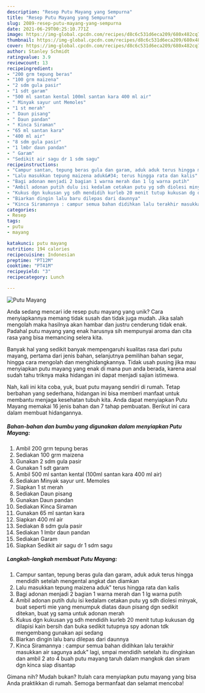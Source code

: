 ```yaml
---
description: "Resep Putu Mayang yang Sempurna"
title: "Resep Putu Mayang yang Sempurna"
slug: 2089-resep-putu-mayang-yang-sempurna
date: 2021-06-29T00:25:10.771Z
image: https://img-global.cpcdn.com/recipes/d8c6c531d6eca209/680x482cq70/putu-mayang-foto-resep-utama.jpg
thumbnail: https://img-global.cpcdn.com/recipes/d8c6c531d6eca209/680x482cq70/putu-mayang-foto-resep-utama.jpg
cover: https://img-global.cpcdn.com/recipes/d8c6c531d6eca209/680x482cq70/putu-mayang-foto-resep-utama.jpg
author: Stanley Schmidt
ratingvalue: 3.9
reviewcount: 13
recipeingredient:
- "200 grm tepung beras"
- "100 grm maizena"
- "2 sdm gula pasir"
- "1 sdt garam"
- "500 ml santan kental 100ml santan kara 400 ml air"
- " Minyak sayur unt Memoles"
- "1 st merah"
- " Daun pisang"
- " Daun pandan"
- " Kinca Siraman"
- "65 ml santan kara"
- "400 ml air"
- "8 sdm gula pasir"
- "1 lmbr daun pandan"
- " Garam"
- "Sedikit air sagu dr 1 sdm sagu"
recipeinstructions:
- "Campur santan, tepung beras gula dan garam, aduk aduk terus hingga mendidih setelah mengental angkat dan diamkan"
- "Lalu masukkan tepung maizena aduk&#34; terus hingga rata dan kalis"
- "Bagi adonan menjadi 2 bagian 1 warna merah dan 1 lg warna putih"
- "Ambil adonan putih dulu isi kedalam cetakan putu yg sdh diolesi minyak, buat seperti mie yang menumpuk diatas daun pisang dgn sedikit ditekan, buat yg sama untuk adonan merah"
- "Kukus dgn kukusan yg sdh mendidih kurleb 20 menit tutup kukusan dg dilapisi kain bersih dan buka sedikit tutupnya spy adonan tdk mengembang gunakan api sedang"
- "Biarkan dingin lalu baru dilepas dari daunnya"
- "Kinca Siramannya : campur semua bahan didihkan lalu terakhir masukkan air sagunya aduk&#34; lagi, smpai mendidih setelah itu dinginkan dan ambil 2 ato 4 buah putu mayang taruh dalam mangkok dan siram dgn kinca siap disantap"
categories:
- Resep
tags:
- putu
- mayang

katakunci: putu mayang 
nutrition: 194 calories
recipecuisine: Indonesian
preptime: "PT12M"
cooktime: "PT41M"
recipeyield: "3"
recipecategory: Lunch

---
```



![Putu Mayang](https://img-global.cpcdn.com/recipes/d8c6c531d6eca209/680x482cq70/putu-mayang-foto-resep-utama.jpg)

Anda sedang mencari ide resep putu mayang yang unik? Cara menyiapkannya memang tidak susah dan tidak juga mudah. Jika salah mengolah maka hasilnya akan hambar dan justru cenderung tidak enak. Padahal putu mayang yang enak harusnya sih mempunyai aroma dan cita rasa yang bisa memancing selera kita.

Banyak hal yang sedikit banyak mempengaruhi kualitas rasa dari putu mayang, pertama dari jenis bahan, selanjutnya pemilihan bahan segar, hingga cara mengolah dan menghidangkannya. Tidak usah pusing jika mau menyiapkan putu mayang yang enak di mana pun anda berada, karena asal sudah tahu triknya maka hidangan ini dapat menjadi sajian istimewa.




Nah, kali ini kita coba, yuk, buat putu mayang sendiri di rumah. Tetap berbahan yang sederhana, hidangan ini bisa memberi manfaat untuk membantu menjaga kesehatan tubuh kita. Anda dapat menyiapkan Putu Mayang memakai 16 jenis bahan dan 7 tahap pembuatan. Berikut ini cara dalam membuat hidangannya.

<!--inarticleads1-->

##### Bahan-bahan dan bumbu yang digunakan dalam menyiapkan Putu Mayang:

1. Ambil 200 grm tepung beras
1. Sediakan 100 grm maizena
1. Gunakan 2 sdm gula pasir
1. Gunakan 1 sdt garam
1. Ambil 500 ml santan kental (100ml santan kara 400 ml air)
1. Sediakan  Minyak sayur unt. Memoles
1. Siapkan 1 st merah
1. Sediakan  Daun pisang
1. Gunakan  Daun pandan
1. Sediakan  Kinca Siraman
1. Gunakan 65 ml santan kara
1. Siapkan 400 ml air
1. Sediakan 8 sdm gula pasir
1. Sediakan 1 lmbr daun pandan
1. Sediakan  Garam
1. Siapkan Sedikit air sagu dr 1 sdm sagu




<!--inarticleads2-->

##### Langkah-langkah membuat Putu Mayang:

1. Campur santan, tepung beras gula dan garam, aduk aduk terus hingga mendidih setelah mengental angkat dan diamkan
1. Lalu masukkan tepung maizena aduk&#34; terus hingga rata dan kalis
1. Bagi adonan menjadi 2 bagian 1 warna merah dan 1 lg warna putih
1. Ambil adonan putih dulu isi kedalam cetakan putu yg sdh diolesi minyak, buat seperti mie yang menumpuk diatas daun pisang dgn sedikit ditekan, buat yg sama untuk adonan merah
1. Kukus dgn kukusan yg sdh mendidih kurleb 20 menit tutup kukusan dg dilapisi kain bersih dan buka sedikit tutupnya spy adonan tdk mengembang gunakan api sedang
1. Biarkan dingin lalu baru dilepas dari daunnya
1. Kinca Siramannya : campur semua bahan didihkan lalu terakhir masukkan air sagunya aduk&#34; lagi, smpai mendidih setelah itu dinginkan dan ambil 2 ato 4 buah putu mayang taruh dalam mangkok dan siram dgn kinca siap disantap




Gimana nih? Mudah bukan? Itulah cara menyiapkan putu mayang yang bisa Anda praktikkan di rumah. Semoga bermanfaat dan selamat mencoba!
